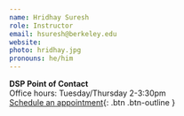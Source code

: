 ```yaml
---
name: Hridhay Suresh
role: Instructor
email: hsuresh@berkeley.edu
website:
photo: hridhay.jpg
pronouns: he/him
---
```

**DSP Point of Contact**  
Office hours: Tuesday/Thursday 2-3:30pm  
[Schedule an appointment](#){: .btn .btn-outline }
